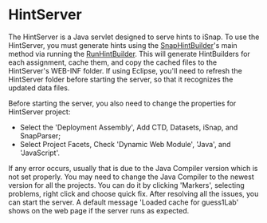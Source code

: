 
# HintServer

The HintServer is a Java servlet designed to serve hints to iSnap. To use the HintServer, you must generate hints using the [SnapHintBuilder](../iSnap/src/edu/isnap/hint/SnapHintBuilder.java)'s main method via running the [RunHintBuilder](../Datasets/src/edu/isnap/datasets/run/RunHintBuilder.java). This will generate HintBuilders for each assignment, cache them, and copy the cached files to the HintServer's WEB-INF folder. If using Eclipse, you'll need to refresh the HintServer folder before starting the server, so that it recognizes the updated data files.

Before starting the server, you also need to change the properties for HintServer project:
- Select the 'Deployment Assembly', Add CTD, Datasets, iSnap, and SnapParser;
- Select Project Facets, Check 'Dynamic Web Module', 'Java', and 'JavaScript'.

If any error occurs, usually that is due to the Java Compiler version which is not set properly. You may need to change the Java Compiler to the newest version for all the projects. You can do it by clicking 'Markers', selecting problems, right click and choose quick fix. After resolving all the issues, you can start the server. A default message 'Loaded cache for guess1Lab' shows on the web page if the server runs as expected.